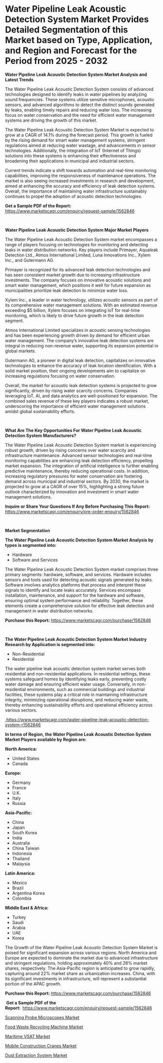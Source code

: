 <p><h1>Water Pipeline Leak Acoustic Detection System Market Provides Detailed Segmentation of this Market based on Type, Application, and Region and Forecast for the Period from 2025 - 2032</h1></p><p><strong>Water Pipeline Leak Acoustic Detection System Market Analysis and Latest Trends</strong></p>
<p><p>The Water Pipeline Leak Acoustic Detection System consists of advanced technologies designed to identify leaks in water pipelines by analyzing sound frequencies. These systems utilize sensitive microphones, acoustic sensors, and advanced algorithms to detect the distinct sounds generated by leaks, enabling timely repairs and reducing water loss. The increasing focus on water conservation and the need for efficient water management systems are driving the growth of this market.</p><p>The Water Pipeline Leak Acoustic Detection System Market is expected to grow at a CAGR of 14.1% during the forecast period. This growth is fueled by the rising demand for smart water management systems, stringent regulations aimed at reducing water wastage, and advancements in sensor technologies. Additionally, the integration of IoT (Internet of Things) solutions into these systems is enhancing their effectiveness and broadening their applications in municipal and industrial sectors. </p><p>Current trends indicate a shift towards automation and real-time monitoring capabilities, improving the responsiveness of maintenance operations. The market is also seeing increased investments in research and development, aimed at enhancing the accuracy and efficiency of leak detection systems. Overall, the importance of maintaining water infrastructure sustainably continues to propel the adoption of acoustic detection technologies.</p></p>
<p><strong>Get a Sample PDF of the Report:&nbsp;</strong> <a href="https://www.marketscagr.com/enquiry/request-sample/1562846?utm_campaign=1944&utm_medium=2&utm_source=Github&utm_content=ia&utm_term=11042025&utm_id=water-pipeline-leak-acoustic-detection-system">https://www.marketscagr.com/enquiry/request-sample/1562846</a></p>
<p>&nbsp;</p>
<p><strong>Water Pipeline Leak Acoustic Detection System Major Market Players</strong></p>
<p><p>The Water Pipeline Leak Acoustic Detection System market encompasses a range of players focusing on technologies for monitoring and detecting leaks in water distribution networks. Key players include Primayer, Aqualeak Detection Ltd., Atmos International Limited, Luna Innovations Inc., Xylem Inc., and Gutermann AG.</p><p>Primayer is recognized for its advanced leak detection technologies and has seen consistent market growth due to increasing infrastructure investments. The company focuses on innovative acoustic solutions and smart water management, which positions it well for future expansion as municipalities prioritize leak detection to minimize water loss.</p><p>Xylem Inc., a leader in water technology, utilizes acoustic sensors as part of its comprehensive water management solutions. With an estimated revenue exceeding $5 billion, Xylem focuses on integrating IoT for real-time monitoring, which is likely to drive future growth in the leak detection segment.</p><p>Atmos International Limited specializes in acoustic sensing technologies and has been experiencing growth driven by demand for efficient urban water management. The company’s innovative leak detection systems are integral in reducing non-revenue water, supporting its expansion potential in global markets.</p><p>Gutermann AG, a pioneer in digital leak detection, capitalizes on innovative technologies to enhance the accuracy of leak location identification. With a solid market position, their ongoing developments aim to capitalize on increasing regulations focusing on water conservation.</p><p>Overall, the market for acoustic leak detection systems is projected to grow significantly, driven by rising water scarcity concerns. Companies leveraging IoT, AI, and data analytics are well-positioned for expansion. The combined sales revenue of these key players indicates a robust market, underscoring the importance of efficient water management solutions amidst global sustainability efforts.</p></p>
<p>&nbsp;</p>
<p><strong>What Are The Key Opportunities For Water Pipeline Leak Acoustic Detection System Manufacturers?</strong></p>
<p><p>The Water Pipeline Leak Acoustic Detection System market is experiencing robust growth, driven by rising concerns over water scarcity and infrastructure maintenance. Advanced sensor technologies and real-time monitoring capabilities are enhancing leak detection efficiency, propelling market expansion. The integration of artificial intelligence is further enabling predictive maintenance, thereby reducing operational costs. In addition, increasing regulatory pressures for water conservation are fostering demand across municipal and industrial sectors. By 2030, the market is projected to grow at a CAGR of over 15%, highlighting a strong future outlook characterized by innovation and investment in smart water management solutions.</p></p>
<p><strong>Inquire or Share Your Questions If Any Before Purchasing This Report:</strong> <a href="https://www.marketscagr.com/enquiry/pre-order-enquiry/1562846?utm_campaign=1944&utm_medium=2&utm_source=Github&utm_content=ia&utm_term=11042025&utm_id=water-pipeline-leak-acoustic-detection-system">https://www.marketscagr.com/enquiry/pre-order-enquiry/1562846</a></p>
<p>&nbsp;</p>
<p><strong>Market Segmentation</strong></p>
<p><strong>The Water Pipeline Leak Acoustic Detection System Market Analysis by types is segmented into:</strong></p>
<p><ul><li>Hardware</li><li>Software and Services</li></ul></p>
<p><p>The Water Pipeline Leak Acoustic Detection System market comprises three primary segments: hardware, software, and services. Hardware includes sensors and tools used for detecting acoustic signals generated by leaks. Software involves analytics platforms that process and interpret these signals to identify and locate leaks accurately. Services encompass installation, maintenance, and support for the hardware and software, ensuring optimal system performance and reliability. Together, these elements create a comprehensive solution for effective leak detection and management in water distribution networks.</p></p>
<p><strong>Purchase this Report:&nbsp;</strong><a href="https://www.marketscagr.com/purchase/1562846?utm_campaign=1944&utm_medium=2&utm_source=Github&utm_content=ia&utm_term=11042025&utm_id=water-pipeline-leak-acoustic-detection-system">https://www.marketscagr.com/purchase/1562846</a></p>
<p>&nbsp;</p>
<p><strong>The Water Pipeline Leak Acoustic Detection System Market Industry Research by Application is segmented into:</strong></p>
<p><ul><li>Non-Residential</li><li>Residential</li></ul></p>
<p><p>The water pipeline leak acoustic detection system market serves both residential and non-residential applications. In residential settings, these systems safeguard homes by identifying leaks early, preventing costly water damage and ensuring efficient water usage. Conversely, in non-residential environments, such as commercial buildings and industrial facilities, these systems play a critical role in maintaining infrastructure integrity, minimizing operational disruptions, and reducing water waste, thereby enhancing sustainability efforts and operational efficiency across various sectors.</p></p>
<p><a href="https://www.marketscagr.com/water-pipeline-leak-acoustic-detection-system-r1562846?utm_campaign=1944&utm_medium=2&utm_source=Github&utm_content=ia&utm_term=11042025&utm_id=water-pipeline-leak-acoustic-detection-system">&nbsp;https://www.marketscagr.com/water-pipeline-leak-acoustic-detection-system-r1562846</a></p>
<p><strong>In terms of Region, the Water Pipeline Leak Acoustic Detection System Market Players available by Region are:</strong></p>
<p>
    <p> <strong> North America: </strong>
        <ul>
            <li>United States</li>
            <li>Canada</li>
        </ul>
        </p> 
    <p> <strong> Europe: </strong>
        <ul>
            <li>Germany</li>
            <li>France</li>
            <li>U.K.</li>
            <li>Italy</li>
            <li>Russia</li>
        </ul>
        </p> 
    <p> <strong> Asia-Pacific: </strong>
        <ul>
            <li>China</li>
            <li>Japan</li>
            <li>South Korea</li>
            <li>India</li>
            <li>Australia</li>
            <li>China Taiwan</li>
            <li>Indonesia</li>
            <li>Thailand</li>
            <li>Malaysia</li>
        </ul>
        </p> 
    <p> <strong> Latin America: </strong>
        <ul>
            <li>Mexico</li>
            <li>Brazil</li>
            <li>Argentina Korea</li>
            <li>Colombia</li>
        </ul>
        </p> 
    <p> <strong> Middle East & Africa: </strong>
        <ul>
            <li>Turkey</li>
            <li>Saudi</li>
            <li>Arabia</li>
            <li>UAE</li>
            <li>Korea</li>
        </ul>
    </p>
    </p>
<p><p>The Growth of the Water Pipeline Leak Acoustic Detection System Market is poised for significant expansion across various regions. North America and Europe are expected to dominate the market due to advanced infrastructure and stringent regulations, holding approximately 40% and 28% market shares, respectively. The Asia-Pacific region is anticipated to grow rapidly, capturing around 22% market share as urbanization increases. China, with its significant investments in infrastructure, will represent a substantial portion of the APAC growth.</p></p>
<p><strong>Purchase this Report: </strong><a href="https://www.marketscagr.com/purchase/1562846?utm_campaign=1944&utm_medium=2&utm_source=Github&utm_content=ia&utm_term=11042025&utm_id=water-pipeline-leak-acoustic-detection-system">https://www.marketscagr.com/purchase/1562846</a></p>
<p>&nbsp;<strong>Get a Sample PDF of the Report:&nbsp;&nbsp;</strong><a href="https://www.marketscagr.com/enquiry/request-sample/1562846?utm_campaign=1944&utm_medium=2&utm_source=Github&utm_content=ia&utm_term=11042025&utm_id=water-pipeline-leak-acoustic-detection-system">https://www.marketscagr.com/enquiry/request-sample/1562846</a></p>
<p><strong></strong></p>
<p><p><a href="https://github.com/SanjidaMahmud54/Market-Research-Report-List-2/blob/main/scanning-probe-microscopes-market.md?utm_campaign=1944&utm_medium=2&utm_source=Github&utm_content=ia&utm_term=11042025&utm_id=water-pipeline-leak-acoustic-detection-system">Scanning Probe Microscopes Market</a></p><p><a href="https://github.com/manesros8/Market-Research-Report-List-1/blob/main/food-waste-recycling-machine-market.md?utm_campaign=1944&utm_medium=2&utm_source=Github&utm_content=ia&utm_term=11042025&utm_id=water-pipeline-leak-acoustic-detection-system">Food Waste Recycling Machine Market</a></p><p><a href="https://github.com/hgf64gh/Market-Research-Report-List-2/blob/main/maritime-vsat-market.md?utm_campaign=1944&utm_medium=2&utm_source=Github&utm_content=ia&utm_term=11042025&utm_id=water-pipeline-leak-acoustic-detection-system">Maritime VSAT Market</a></p><p><a href="https://github.com/ulyssacrayne00231/Market-Research-Report-List-1/blob/main/mobile-construction-cranes-market.md?utm_campaign=1944&utm_medium=2&utm_source=Github&utm_content=ia&utm_term=11042025&utm_id=water-pipeline-leak-acoustic-detection-system">Mobile Construction Cranes Market</a></p><p><a href="https://github.com/WashimHussain441/Market-Research-Report-List-2/blob/main/dust-extraction-system-market.md?utm_campaign=1944&utm_medium=2&utm_source=Github&utm_content=ia&utm_term=11042025&utm_id=water-pipeline-leak-acoustic-detection-system">Dust Extraction System Market</a></p></p>